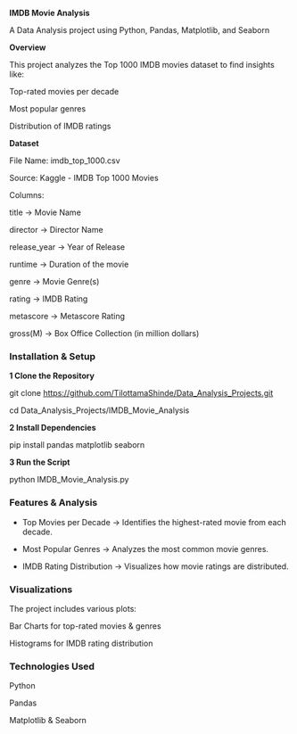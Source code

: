 ****IMDB Movie Analysis****

A Data Analysis project using Python, Pandas, Matplotlib, and Seaborn

**Overview**

This project analyzes the Top 1000 IMDB movies dataset to find insights like:

Top-rated movies per decade

Most popular genres

Distribution of IMDB ratings

**Dataset**

File Name: imdb_top_1000.csv

Source: Kaggle - IMDB Top 1000 Movies 

Columns:

title → Movie Name

director → Director Name

release_year → Year of Release

runtime → Duration of the movie

genre → Movie Genre(s)

rating → IMDB Rating

metascore → Metascore Rating

gross(M) → Box Office Collection (in million dollars)


### Installation & Setup

**1️ Clone the Repository**

git clone https://github.com/TilottamaShinde/Data_Analysis_Projects.git

cd Data_Analysis_Projects/IMDB_Movie_Analysis

**2️ Install Dependencies**

pip install pandas matplotlib seaborn

**3️ Run the Script**

python IMDB_Movie_Analysis.py


### Features & Analysis

- Top Movies per Decade → Identifies the highest-rated movie from each decade.
  
- Most Popular Genres → Analyzes the most common movie genres.
  
- IMDB Rating Distribution → Visualizes how movie ratings are distributed.

### Visualizations

The project includes various plots:

Bar Charts for top-rated movies & genres

Histograms for IMDB rating distribution

### Technologies Used

Python 

Pandas 

Matplotlib & Seaborn 
